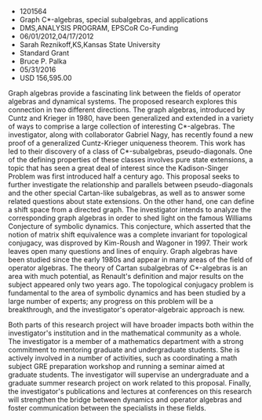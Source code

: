 
* 1201564
* Graph C*-algebras, special subalgebras, and applications
* DMS,ANALYSIS PROGRAM, EPSCoR Co-Funding
* 06/01/2012,04/17/2012
* Sarah Reznikoff,KS,Kansas State University
* Standard Grant
* Bruce P. Palka
* 05/31/2016
* USD 156,595.00

Graph algebras provide a fascinating link between the fields of operator
algebras and dynamical systems. The proposed research explores this connection
in two different directions. The graph algebras, introduced by Cuntz and Krieger
in 1980, have been generalized and extended in a variety of ways to comprise a
large collection of interesting C*-algebras. The investigator, along with
collaborator Gabriel Nagy, has recently found a new proof of a generalized
Cuntz-Krieger uniqueness theorem. This work has led to their discovery of a
class of C*-subalgebras, pseudo-diagonals. One of the defining properties of
these classes involves pure state extensions, a topic that has seen a great deal
of interest since the Kadison-Singer Problem was first introduced half a century
ago. This proposal seeks to further investigate the relationship and parallels
between pseudo-diagonals and the other special Cartan-like subalgebras, as well
as to answer some related questions about state extensions. On the other hand,
one can define a shift space from a directed graph. The investigator intends to
analyze the corresponding graph algebras in order to shed light on the famous
Williams Conjecture of symbolic dynamics. This conjecture, which asserted that
the notion of matrix shift equivalence was a complete invariant for topological
conjugacy, was disproved by Kim-Roush and Wagoner in 1997. Their work leaves
open many questions and lines of enquiry. Graph algebras have been studied since
the early 1980s and appear in many areas of the field of operator algebras. The
theory of Cartan subalgebras of C*-algebras is an area with much potential, as
Renault's definition and major results on the subject appeared only two years
ago. The topological conjugacy problem is fundamental to the area of symbolic
dynamics and has been studied by a large number of experts; any progress on this
problem will be a breakthrough, and the investigator's operator-algebraic
approach is new.

Both parts of this research project will have broader impacts both within the
investigator's institution and in the mathematical community as a whole. The
investigator is a member of a mathematics department with a strong commitment to
mentoring graduate and undergraduate students. She is actively involved in a
number of activities, such as coordinating a math subject GRE preparation
workshop and running a seminar aimed at graduate students. The investigator will
supervise an undergraduate and a graduate summer research project on work
related to this proposal. Finally, the investigator's publications and lectures
at conferences on this research will strengthen the bridge between dynamics and
operator algebras and foster communication between the specialists in these
fields.
